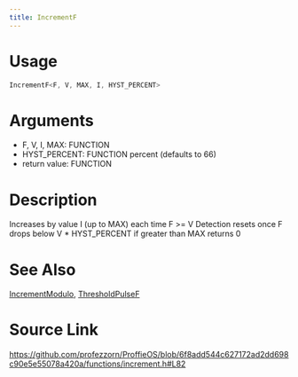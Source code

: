 ```yaml
---
title: IncrementF
---
```


# Usage
```cpp
IncrementF<F, V, MAX, I, HYST_PERCENT>
```

# Arguments
 * F, V, I, MAX: FUNCTION
 * HYST_PERCENT: FUNCTION percent (defaults to 66)
 * return value: FUNCTION

# Description
Increases by value I (up to MAX) each time F >= V
Detection resets once F drops below V * HYST_PERCENT
if greater than MAX returns 0

# See Also
[IncrementModulo](/config/functions/IncrementModulo.html), [ThresholdPulseF](/config/functions/ThresholdPulseF.html)

# Source Link
https://github.com/profezzorn/ProffieOS/blob/6f8add544c627172ad2dd698c90e5e55078a420a/functions/increment.h#L82
